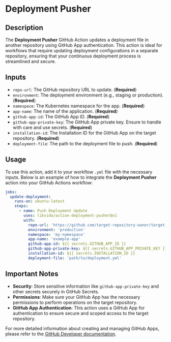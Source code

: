 # Deployment Pusher

## Description

The **Deployment Pusher** GitHub Action updates a deployment file in another repository using GitHub App authentication. This action is ideal for workflows that require updating deployment configurations in a separate repository, ensuring that your continuous deployment process is streamlined and secure.

## Inputs

- `repo-url`: The GitHub repository URL to update. (**Required**)
- `environment`: The deployment environment (e.g., staging or production). (**Required**)
- `namespace`: The Kubernetes namespace for the app. (**Required**)
- `app-name`: The name of the application. (**Required**)
- `github-app-id`: The GitHub App ID. (**Required**)
- `github-app-private-key`: The GitHub App private key. Ensure to handle with care and use secrets. (**Required**)
- `installation-id`: The Installation ID for the GitHub App on the target repository. (**Required**)
- `deployment-file`: The path to the deployment file to push. (**Required**)

## Usage

To use this action, add it to your workflow `.yml` file with the necessary inputs. Below is an example of how to integrate the **Deployment Pusher** action into your GitHub Actions workflow:

```yaml
jobs:
  update-deployment:
    runs-on: ubuntu-latest
    steps:
      - name: Push Deployment Update
        uses: likvido/action-deployment-pusher@v1
        with:
          repo-url: 'https://github.com/target-repository-owner/target-repository'
          environment: 'production'
          namespace: 'my-namespace'
          app-name: 'example-app'
          github-app-id: ${{ secrets.GITHUB_APP_ID }}
          github-app-private-key: ${{ secrets.GITHUB_APP_PRIVATE_KEY }}
          installation-id: ${{ secrets.INSTALLATION_ID }}
          deployment-file: 'path/to/deployment.yml'
```

## Important Notes

- **Security**: Store sensitive information like `github-app-private-key` and other secrets securely in GitHub Secrets.
- **Permissions**: Make sure your GitHub App has the necessary permissions to perform operations on the target repository.
- **GitHub App Authentication**: This action uses a GitHub App for authentication to ensure secure and scoped access to the target repository.

For more detailed information about creating and managing GitHub Apps, please refer to the [GitHub Developer documentation](https://developer.github.com/apps/).

